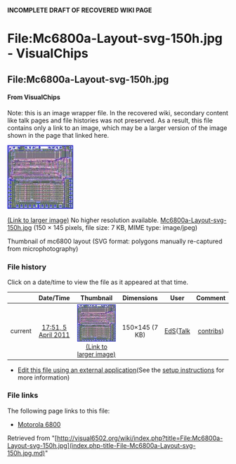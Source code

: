 **INCOMPLETE DRAFT OF RECOVERED WIKI PAGE**

# File:Mc6800a-Layout-svg-150h.jpg - VisualChips

## File:Mc6800a-Layout-svg-150h.jpg

#### From VisualChips


Note: this is an image wrapper file. In the recovered wiki,
secondary content like talk pages and file histories was
not preserved. As a result, this file contains only a link
to an image, which may be a larger version of the image shown
in the page that linked here.

![File:Mc6800a-Layout-svg-150h.jpg](images/7/77/Mc6800a-Layout-svg-150h.jpg)

[(Link to larger image)](images/7/77/Mc6800a-Layout-svg-150h.jpg)
No higher resolution available.
[Mc6800a-Layout-svg-150h.jpg](images/7/77/Mc6800a-Layout-svg-150h.jpg)‎ (150 × 145 pixels, file size: 7 KB, MIME type: image/jpeg)

Thumbnail of mc6800 layout (SVG format: polygons manually re-captured from microphotography)

### File history

Click on a date/time to view the file as it appeared at that time.

| | Date/Time | Thumbnail | Dimensions | User | Comment |
|:---:|:---:|:---:|:---:|:---:|:---:|
| current | [17:51, 5 April 2011](images/7/77/Mc6800a-Layout-svg-150h.jpg) | ![Thumbnail for version as of 17:51, 5 April 2011](images/thumb/7/77/Mc6800a-Layout-svg-150h.jpg/120px-Mc6800a-Layout-svg-150h.jpg) [(Link to larger image)](images/7/77/Mc6800a-Layout-svg-150h.jpg) | 150×145 (7 KB) | [EdS](index.php-title-User-EdS.md)([Talk](index.php-title-User_talk-EdS.md) | [contribs](./index.php%3Ftitle=Special:Contributions/EdS.md)) | (Thumbnail of mc6800 layout (SVG format: polygons manually re-captured from microphotography)) |

- [Edit this file using an external application](index.php-title-File-Mc6800a-Layout-svg-150h.jpg.md)(See the [setup instructions](http://www.mediawiki.org/wiki/Manual:External_editors) for more information)

### File links

The following page links to this file:

- [Motorola 6800](index.php-title-Motorola_6800.md)

Retrieved from "[http://visual6502.org/wiki/index.php?title=File:Mc6800a-Layout-svg-150h.jpg](index.php-title-File-Mc6800a-Layout-svg-150h.jpg.md)"


